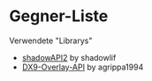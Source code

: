 Gegner-Liste
============

Verwendete "Librarys"
- [shadowAPI2](https://github.com/shadowlif/shadowAPI2) by shadowlif
- [DX9-Overlay-API](https://github.com/agrippa1994/DX9-Overlay-API) by agrippa1994
